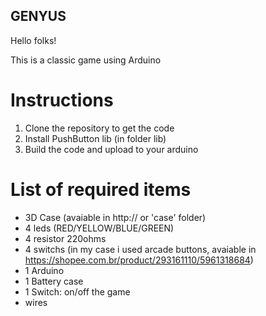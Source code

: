 ## GENYUS  

Hello folks!  

This is a classic game using Arduino 

# Instructions

1. Clone the repository to get the code
2. Install PushButton lib (in folder lib)
3. Build the code and upload to your arduino

# List of required items

- 3D Case (avaiable in http:// or 'case' folder)
- 4 leds (RED/YELLOW/BLUE/GREEN)
- 4 resistor 220ohms
- 4 switchs (in my case i used arcade buttons, avaiable in https://shopee.com.br/product/293161110/5961318684)
- 1 Arduino
- 1 Battery case
- 1 Switch: on/off the game
- wires